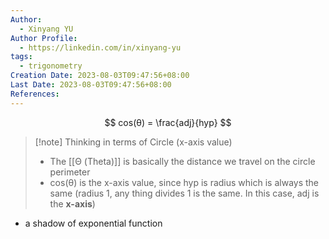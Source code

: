 ```yaml
---
Author:
  - Xinyang YU
Author Profile:
  - https://linkedin.com/in/xinyang-yu
tags:
  - trigonometry
Creation Date: 2023-08-03T09:47:56+08:00
Last Date: 2023-08-03T09:47:56+08:00
References:
---
```

$$
cos(θ) = \frac{adj}{hyp}
$$

>[!note] Thinking in terms of Circle (x-axis value)
>- The [[Θ (Theta)]] is basically the distance we travel on the circle perimeter
>- cos(θ) is the x-axis value, since hyp is radius which is always the same (radius 1, any thing divides 1 is the same. In this case, adj is the **x-axis**)

- a shadow of exponential function 